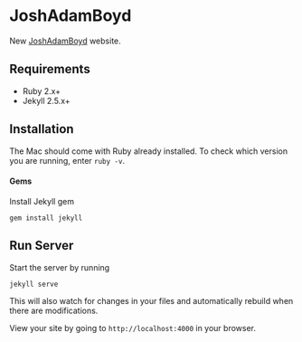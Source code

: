 # JoshAdamBoyd

New [JoshAdamBoyd](http://joshadamboyd.com) website.


## Requirements

- Ruby 2.x+
- Jekyll 2.5.x+

## Installation

The Mac should come with Ruby already installed. To check which version you are running, enter `ruby -v`.

#### Gems

Install Jekyll gem

```
gem install jekyll
```


## Run Server

Start the server by running

```
jekyll serve
```

This will also watch for changes in your files and automatically rebuild when there are modifications.

View your site by going to `http://localhost:4000` in your browser.
